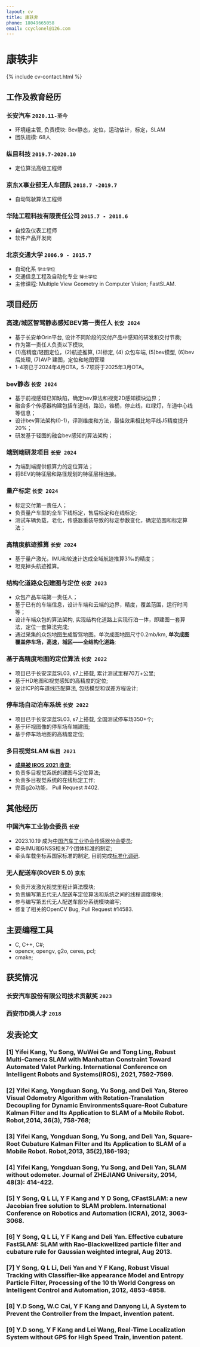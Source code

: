 ```yaml
---
layout: cv
title: 康轶非 
phone: 18049665058
email: ccyclonel@126.com
---
```

# 康轶非

<!--
include contact information from the front matter
Supported arguments:
    - homepage: url, text
    - phone
    - email
-->
{% include cv-contact.html %}

## 工作及教育经历
### __长安汽车__ `2020.11-至今`
- 环境组主管, 负责模块: Bev静态，定位，运动估计，标定，SLAM
- 团队规模: 68人

### __纵目科技__ `2019.7-2020.10`
- 定位算法高级工程师

### __京东X事业部无人车团队__ `2018.7 -2019.7`
- 自动驾驶算法工程师

### __华陆工程科技有限责任公司__ `2015.7 - 2018.6`
- 自控及仪表工程师
- 软件产品开发岗

### __北京交通大学__ `2006.9 - 2015.7`
- 自动化系 `学士学位`
- 交通信息工程及自动化专业 `博士学位`
- 主修课程: Multiple View Geometry in Computer Vision; FastSLAM.

## 项目经历
### __高速/城区智驾静态感知BEV第一责任人__ `长安 2024`
- 基于长安单Orin平台, 设计不同阶段的交付产品中感知的研发和交付节奏;
- 作为第一责任人负责以下模块,
- (1)高精度/轻图定位，(2)航迹推算, (3)标定, (4) 众包车端, (5)bev模型, (6)bev后处理, (7)AVP 建图，定位和地图管理
- 1-4项已于2024年4月OTA，5-7项将于2025年3月OTA。

### __bev静态__ `长安 2024`
- 基于前视感知已知缺陷，确定bev算法和视觉2D感知模块边界；
- 融合多个传感器构建包括车道线，路沿，锥桶，停止线，红绿灯，车道中心线等信息；
- 设计bev算法架构(0-1)，评测维度和方法，最佳效果相比地平线J5精度提升20%；
- 研发基于轻图的融合bev感知的算法架构；

### __端到端研发项目__ `长安 2024`
- 为端到端提供低算力的定位算法；
- 将BEV的特征层和路径规划的特征层相连接。

### __量产标定__ `长安 2024`
- 标定交付第一责任人；
- 负责量产车型的全车下线标定，售后标定和在线标定;
- 测试车辆负载，老化，传感器重装导致的标定参数变化，确定范围和标定算法；

### __高精度航迹推算__ `长安 2024`
- 基于量产激光，IMU和轮速计达成全域航迹推算3‰的精度；
- 坦克掉头航迹推算。

### __结构化道路众包建图与定位__ `长安 2023`
- 众包产品车端第一责任人；
- 基于已有的车端信息，设计车端和云端的边界，精度，覆盖范围，运行时间等；
- 设计车端众包的算法架构, 实现结构化道路上实现行泊一体，即建图一套算法，定位一套算法完成;
- 通过采集的众包地图生成智驾地图。单次成图地图尺寸0.2mb/km, **单次成图覆盖停车场，高速，城区——全结构化道路**;

### __基于高精度地图的定位算法__ `长安 2022`
- 项目已于长安深蓝SL03, s7上搭载, 累计测试里程70万+公里;
- 基于HD地图和视觉感知的高精度的定位;
- 设计ICP的车道线匹配算法, 包括模型和误差方程设计;

### __停车场自动泊车系统__ `长安 2022`
- 项目已于长安深蓝SL03, s7上搭载, 全国测试停车场350+个;
- 基于环视图像的停车场车端建图;
- 基于停车场地图的高精度定位;

### __多目视觉SLAM__ `纵目 2021`
- [**成果被 IROS 2021 收录**](https://ieeexplore.ieee.org/abstract/document/9636304/);
- 负责多目视觉系统的建图与定位算法;
- 负责多目视觉系统的在线标定工作;
- 完善g2o功能， Pull Request #402.

## 其他经历

### __中国汽车工业协会委员__ `长安`
- 2023.10.19 成为[中国汽车工业协会传感器分会委员](https://www.sae-china.org/branch/366);
- 牵头IMU和GNSS相关7个团体标准的制定;
- 牵头车载坐标系国家标准的制定, 目前完成[标准化调研](http://www.catarc.org.cn/upload/202312/25/202312251456042419.pdf).

### __无人配送车(ROVER 5.0)__ `京东`
- 负责开发激光视觉里程计算法模块;
- 负责编写第五代无人配送车定位算法和系统之间的线程调度模块;
- 参与编写第五代无人配送车部分系统模块编写;
- 修复了相关的OpenCV Bug, Pull Request #14583.

## 主要编程工具
- C, C++, C#;
- opencv, opengv, g2o, ceres, pcl;
- cmake;

## 获奖情况

### 长安汽车股份有限公司技术贡献奖 `2023`
### 西安市D类人才 `2018`

## 发表论文

### [1] __Yifei Kang__, Yu Song, WuWei Ge and Tong Ling, Robust Multi-Camera SLAM with Manhattan Constraint Toward Automated Valet Parking. International Conference on Intelligent Robots and Systems(__IROS__), 2021, 7592-7599.
### [2] __Yifei Kang__, Yongduan Song, Yu Song, and Deli Yan, Stereo Visual Odometry Algorithm with Rotation-Translation Decoupling for Dynamic EnvironmentsSquare-Root Cubature Kalman Filter and Its Application to SLAM of a Mobile Robot. Robot,2014, 36(3), 758-768;
### [3] __Yifei Kang__, Yongduan Song, Yu Song, and Deli Yan, Square-Root Cubature Kalman Filter and Its Application to SLAM of a Mobile Robot. Robot,2013, 35(2),186-193;
### [4] __Yifei Kang__, Yongduan Song, Yu Song, and Deli Yan, SLAM without odometer. Journal of ZHEJIANG University, 2014, 48(3): 414-422.
### [5] Y Song, Q L Li, __Y F Kang__ and Y D Song, CFastSLAM: a new Jacobian free solution to SLAM problem. International Conference on Robotics and Automation (__ICRA__), 2012, 3063-3068.
### [6] Y Song, Q L Li, __Y F Kang__ and Deli Yan. Effective cubature FastSLAM: SLAM with Rao-Blackwellized particle filter and cubature rule for Gaussian weighted integral, Aug 2013.
### [7] Y Song, Q L Li, Deli Yan and __Y F Kang__, Robust Visual Tracking with Classifier-like appearance Model and Entropy Particle Filter, Processing of the 10 th World Congress on Intelligent Control and Automation, 2012, 4853-4858.
### [8] Y.D Song, W.C Cai, __Y F Kang__ and Danyong Li, A System to Prevent the Controller from the Impact, invention patent.
### [9] Y.D song, __Y F Kang__ and Lei Wang, Real-Time Localization System without GPS for High Speed Train, invention patent.


<!-- ### Footer

Last updated: May 2013 -->
